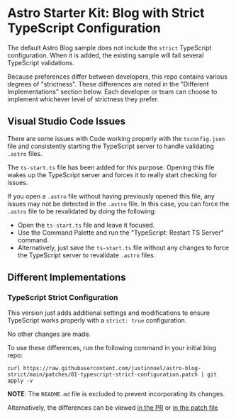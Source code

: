 # Astro Starter Kit: Blog with Strict TypeScript Configuration

The default Astro Blog sample does not include the `strict` TypeScript
configuration. When it is added, the existing sample will fail several
TypeScript validations.

Because preferences differ between developers, this repo contains various degrees
of "strictness". These differences are noted in the "Different Implementations"
section below. Each developer or team can choose to implement whichever level
of strictness they prefer.

## Visual Studio Code Issues

There are some issues with Code working properly with the `tsconfig.json` file
and consistently starting the TypeScript server to handle validating `.astro`
files.

The `ts-start.ts` file has been added for this purpose. Opening this file wakes
up the TypeScript server and forces it to really start checking for issues.

If you open a `.astro` file without having previously opened this file, any
issues may not be detected in the `.astro` file. In this case, you can force
the `.astro` file to be revalidated by doing the following:

-  Open the `ts-start.ts` file and leave it focused.
-  Use the Command Palette and run the "TypeScript: Restart TS Server" command.
-  Alternatively, just save the `ts-start.ts` file without any changes to force
   the TypeScript server to revalidate `.astro` files.

## Different Implementations

### TypeScript Strict Configuration

This version just adds additional settings and modifications to ensure TypeScript
works properly with a `strict: true` configuration.

No other changes are made.

To use these differences, run the following command in your initial blog repo:

```
curl https://raw.githubusercontent.com/justinnoel/astro-blog-strict/main/patches/01-typescript-strict-configuration.patch | git apply -v
```

**NOTE**: The `README.md` file is excluded to prevent incorporating its changes.

Alternatively, the differences can be viewed
[in the PR](https://github.com/justinnoel/astro-blog-strict/pull/1/files?diff=split&w=1)
or [in the patch file](https://github.com/justinnoel/astro-blog-strict/blob/main/patches/01-typescript-strict-configuration.patch)
